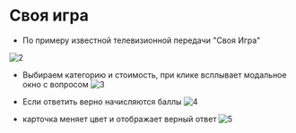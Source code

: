 # Своя игра

+ По примеру известной телевизионной передачи "Своя Игра"

![2](https://user-images.githubusercontent.com/71708841/112119290-4b6eab80-8bce-11eb-8e87-bf5afdbe7ceb.png)

+ Выбираем категорию и стоимость, при клике всплывает модальное окно с вопросом
![3](https://user-images.githubusercontent.com/71708841/112119292-4c074200-8bce-11eb-82d7-b09454f71924.png)

+ Если ответить верно начисляются баллы
![4](https://user-images.githubusercontent.com/71708841/112119295-4c9fd880-8bce-11eb-85ad-b393bf9d0215.png)

+ карточка меняет цвет и отображает верный ответ
![5](https://user-images.githubusercontent.com/71708841/112119297-4c9fd880-8bce-11eb-893e-b796676dfdf9.png)

